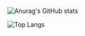 ![Anurag's GitHub stats](https://github-readme-stats.vercel.app/api?username=LeeYongSung)


![Top Langs](https://github-readme-stats.vercel.app/api/top-langs/?username=LeeYongSung&layout=compact)
